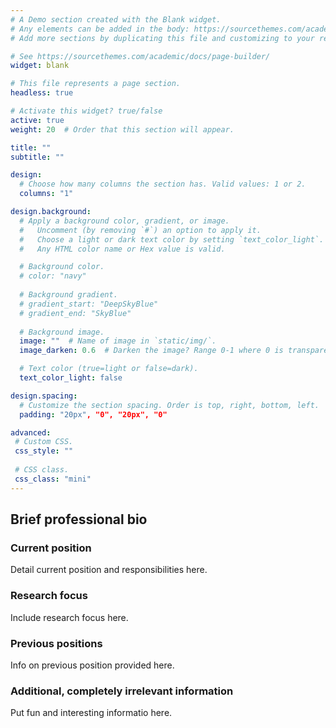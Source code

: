 ```yaml
---
# A Demo section created with the Blank widget.
# Any elements can be added in the body: https://sourcethemes.com/academic/docs/writing-markdown-latex/
# Add more sections by duplicating this file and customizing to your requirements.

# See https://sourcethemes.com/academic/docs/page-builder/
widget: blank  

# This file represents a page section.
headless: true  

# Activate this widget? true/false
active: true 
weight: 20  # Order that this section will appear.

title: ""
subtitle: ""

design:
  # Choose how many columns the section has. Valid values: 1 or 2.
  columns: "1"

design.background:
  # Apply a background color, gradient, or image.
  #   Uncomment (by removing `#`) an option to apply it.
  #   Choose a light or dark text color by setting `text_color_light`.
  #   Any HTML color name or Hex value is valid.

  # Background color.
  # color: "navy"
  
  # Background gradient.
  # gradient_start: "DeepSkyBlue"
  # gradient_end: "SkyBlue"
  
  # Background image.
  image: ""  # Name of image in `static/img/`.
  image_darken: 0.6  # Darken the image? Range 0-1 where 0 is transparent and 1 is opaque.

  # Text color (true=light or false=dark).
  text_color_light: false

design.spacing:
  # Customize the section spacing. Order is top, right, bottom, left.
  padding: "20px", "0", "20px", "0"

advanced:
 # Custom CSS. 
 css_style: ""
 
 # CSS class.
 css_class: "mini"
---
```



## Brief professional bio


### Current position

Detail current position and responsibilities here. 


### Research focus

Include research focus here. 

### Previous positions

Info on previous position provided here. 

### Additional, completely irrelevant information 

Put fun and interesting informatio here.